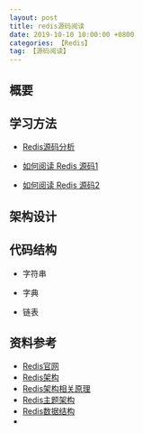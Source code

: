 ```yaml
---
layout: post
title: redis源码阅读
date: 2019-10-10 10:00:00 +0800
categories: 【Redis】
tag: 【源码阅读】
---
```


## 概要


## 学习方法
- [Redis源码分析](https://blog.csdn.net/nawenqiang/article/details/78461031)

- [如何阅读 Redis 源码1](http://blog.huangz.me/diary/2014/how-to-read-redis-source-code.html)

- [如何阅读 Redis 源码2](https://redissrc.readthedocs.io/en/latest/datastruct/sds.html)


## 架构设计


## 代码结构

- 字符串

- 字典

- 链表







## 资料参考

- [Redis官网](https://redis.io/)
- [Redis架构](https://www.cnblogs.com/panpanwelcome/p/8483725.html)
- [Redis架构相关原理](https://www.jianshu.com/p/6ec58693ee21)
- [Redis主题架构](https://blog.51cto.com/13902811/2294162)
- [Redis数据结构](https://www.runoob.com/w3cnote/redis-intro-data-structure.html)
- 